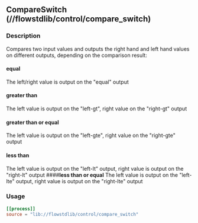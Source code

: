 ## CompareSwitch (//flowstdlib/control/compare_switch)
### Description
Compares two input values and outputs the right hand and left hand values on different outputs, 
depending on the comparison result:

#### **equal**
The left/right value is output on the "equal" output
#### **greater than**
The left value is output on the "left-gt", right value on the "right-gt" output
#### **greater than or equal**
The left value is output on the "left-gte", right value on the "right-gte" output
#### **less than**
The left value is output on the "left-lt" output, right value is output on the "right-lt" output
####**less than or equal**
The left value is output on the "left-lte" output, right value is output on the "right-lte" output

### Usage
```toml
[[process]]
source = "lib://flowstdlib/control/compare_switch"
```